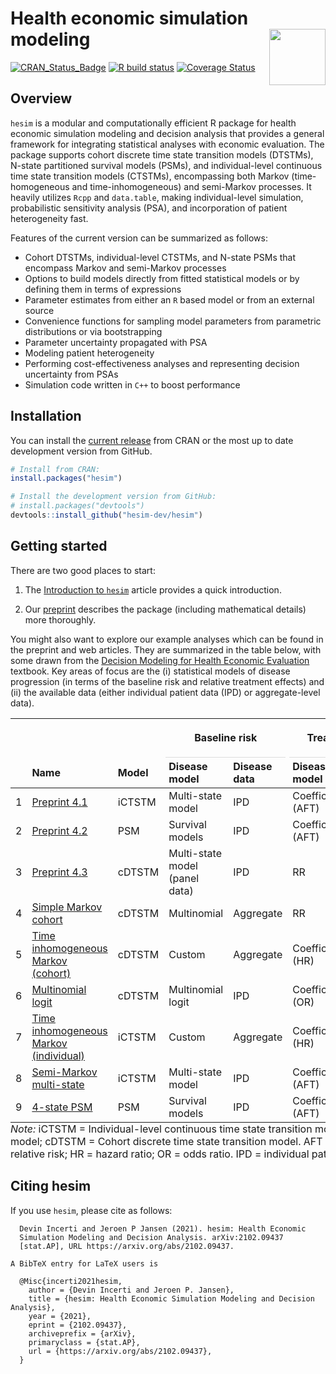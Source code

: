 
# Health economic simulation modeling <img src="man/figures/logo.png" align="right" width="90" />

<!-- badges: start -->

[![CRAN_Status_Badge](https://www.r-pkg.org/badges/version/hesim)](https://cran.r-project.org/package=hesim)
[![R build
status](https://github.com/hesim-dev/hesim/workflows/R-CMD-check/badge.svg)](https://github.com/hesim-dev/hesim/actions)
[![Coverage
Status](https://codecov.io/gh/hesim-dev/hesim/branch/master/graph/badge.svg)](https://app.codecov.io/gh/hesim-dev/hesim)
<!-- badges: end -->

## Overview

`hesim` is a modular and computationally efficient R package for health
economic simulation modeling and decision analysis that provides a
general framework for integrating statistical analyses with economic
evaluation. The package supports cohort discrete time state transition
models (DTSTMs), N-state partitioned survival models (PSMs), and
individual-level continuous time state transition models (CTSTMs),
encompassing both Markov (time-homogeneous and time-inhomogeneous) and
semi-Markov processes. It heavily utilizes `Rcpp` and `data.table`,
making individual-level simulation, probabilistic sensitivity analysis
(PSA), and incorporation of patient heterogeneity fast.

Features of the current version can be summarized as follows:

-   Cohort DTSTMs, individual-level CTSTMs, and N-state PSMs that
    encompass Markov and semi-Markov processes
-   Options to build models directly from fitted statistical models or
    by defining them in terms of expressions
-   Parameter estimates from either an `R` based model or from an
    external source
-   Convenience functions for sampling model parameters from parametric
    distributions or via bootstrapping
-   Parameter uncertainty propagated with PSA
-   Modeling patient heterogeneity
-   Performing cost-effectiveness analyses and representing decision
    uncertainty from PSAs
-   Simulation code written in `C++` to boost performance

## Installation

You can install the [current
release](https://hesim-dev.github.io/hesim/) from CRAN or the most up to
date development version from GitHub.

``` r
# Install from CRAN:
install.packages("hesim")

# Install the development version from GitHub:
# install.packages("devtools")
devtools::install_github("hesim-dev/hesim")
```

## Getting started

There are two good places to start:

1.  The [Introduction to
    `hesim`](https://hesim-dev.github.io/hesim/articles/intro.html)
    article provides a quick introduction.

2.  Our [preprint](https://arxiv.org/abs/2102.09437) describes the
    package (including mathematical details) more thoroughly.

You might also want to explore our example analyses which can be found
in the preprint and web articles. They are summarized in the table
below, with some drawn from the [Decision Modeling for Health Economic
Evaluation](https://www.herc.ox.ac.uk/downloads/decision-modelling-for-health-economic-evaluation)
textbook. Key areas of focus are the (i) statistical models of disease
progression (in terms of the baseline risk and relative treatment
effects) and (ii) the available data (either individual patient data
(IPD) or aggregate-level data).

<table class="table" style="margin-left: auto; margin-right: auto;border-bottom: 0;">
<thead>
<tr>
<th style="empty-cells: hide;border-bottom:hidden;" colspan="1">
</th>
<th style="empty-cells: hide;border-bottom:hidden;" colspan="1">
</th>
<th style="empty-cells: hide;border-bottom:hidden;" colspan="1">
</th>
<th style="border-bottom:hidden;padding-bottom:0; padding-left:3px;padding-right:3px;text-align: center; " colspan="2">

<div style="border-bottom: 1px solid #ddd; padding-bottom: 5px; ">

Baseline risk

</div>

</th>
<th style="border-bottom:hidden;padding-bottom:0; padding-left:3px;padding-right:3px;text-align: center; " colspan="2">

<div style="border-bottom: 1px solid #ddd; padding-bottom: 5px; ">

Treatment effect

</div>

</th>
<th style="empty-cells: hide;border-bottom:hidden;" colspan="1">
</th>
</tr>
<tr>
<th style="text-align:left;">
</th>
<th style="text-align:left;">
Name
</th>
<th style="text-align:left;">
Model
</th>
<th style="text-align:left;">
Disease model
</th>
<th style="text-align:left;">
Disease data
</th>
<th style="text-align:left;">
Disease model
</th>
<th style="text-align:left;">
Disease data
</th>
<th style="text-align:left;">
Application
</th>
</tr>
</thead>
<tbody>
<tr>
<td style="text-align:left;">
1
</td>
<td style="text-align:left;width: 15em; ">
<a href="https://arxiv.org/pdf/2102.09437.pdf" style="     ">Preprint
4.1</a>
</td>
<td style="text-align:left;">
iCTSTM
</td>
<td style="text-align:left;">
Multi-state model
</td>
<td style="text-align:left;">
IPD
</td>
<td style="text-align:left;">
Coefficient (AFT)
</td>
<td style="text-align:left;">
IPD
</td>
<td style="text-align:left;">
Oncology
</td>
</tr>
<tr>
<td style="text-align:left;">
2
</td>
<td style="text-align:left;width: 15em; ">
<a href="https://arxiv.org/pdf/2102.09437.pdf" style="     ">Preprint
4.2</a>
</td>
<td style="text-align:left;">
PSM
</td>
<td style="text-align:left;">
Survival models
</td>
<td style="text-align:left;">
IPD
</td>
<td style="text-align:left;">
Coefficient (AFT)
</td>
<td style="text-align:left;">
Aggregate
</td>
<td style="text-align:left;">
Oncology
</td>
</tr>
<tr>
<td style="text-align:left;">
3
</td>
<td style="text-align:left;width: 15em; ">
<a href="https://arxiv.org/pdf/2102.09437.pdf" style="     ">Preprint
4.3</a>
</td>
<td style="text-align:left;">
cDTSTM
</td>
<td style="text-align:left;">
Multi-state model (panel data)
</td>
<td style="text-align:left;">
IPD
</td>
<td style="text-align:left;">
RR
</td>
<td style="text-align:left;">
Aggregate
</td>
<td style="text-align:left;">
Oncology
</td>
</tr>
<tr>
<td style="text-align:left;">
4
</td>
<td style="text-align:left;width: 15em; ">
<a href="https://hesim-dev.github.io/hesim/articles/markov-cohort.html" style="     ">Simple
Markov cohort</a>
</td>
<td style="text-align:left;">
cDTSTM
</td>
<td style="text-align:left;">
Multinomial
</td>
<td style="text-align:left;">
Aggregate
</td>
<td style="text-align:left;">
RR
</td>
<td style="text-align:left;">
Aggregate
</td>
<td style="text-align:left;">
HIV
</td>
</tr>
<tr>
<td style="text-align:left;">
5
</td>
<td style="text-align:left;width: 15em; ">
<a href="https://hesim-dev.github.io/hesim/articles/markov-inhomogeneous-cohort.html" style="     ">Time
inhomogeneous Markov (cohort)</a>
</td>
<td style="text-align:left;">
cDTSTM
</td>
<td style="text-align:left;">
Custom
</td>
<td style="text-align:left;">
Aggregate
</td>
<td style="text-align:left;">
Coefficient (HR)
</td>
<td style="text-align:left;">
Aggregate
</td>
<td style="text-align:left;">
Hip replacement
</td>
</tr>
<tr>
<td style="text-align:left;">
6
</td>
<td style="text-align:left;width: 15em; ">
<a href="https://hesim-dev.github.io/hesim/articles/mlogit.html" style="     ">Multinomial
logit</a>
</td>
<td style="text-align:left;">
cDTSTM
</td>
<td style="text-align:left;">
Multinomial logit
</td>
<td style="text-align:left;">
IPD
</td>
<td style="text-align:left;">
Coefficient (OR)
</td>
<td style="text-align:left;">
IPD
</td>
<td style="text-align:left;">
Generic
</td>
</tr>
<tr>
<td style="text-align:left;">
7
</td>
<td style="text-align:left;width: 15em; ">
<a href="https://hesim-dev.github.io/hesim/articles/markov-inhomogeneous-indiv.html" style="     ">Time
inhomogeneous Markov (individual)</a>
</td>
<td style="text-align:left;">
iCTSTM
</td>
<td style="text-align:left;">
Custom
</td>
<td style="text-align:left;">
Aggregate
</td>
<td style="text-align:left;">
Coefficient (HR)
</td>
<td style="text-align:left;">
Aggregate
</td>
<td style="text-align:left;">
Hip replacement
</td>
</tr>
<tr>
<td style="text-align:left;">
8
</td>
<td style="text-align:left;width: 15em; ">
<a href="https://hesim-dev.github.io/hesim/articles/mstate.html" style="     ">Semi-Markov
multi-state</a>
</td>
<td style="text-align:left;">
iCTSTM
</td>
<td style="text-align:left;">
Multi-state model
</td>
<td style="text-align:left;">
IPD
</td>
<td style="text-align:left;">
Coefficient (AFT)
</td>
<td style="text-align:left;">
IPD
</td>
<td style="text-align:left;">
Generic
</td>
</tr>
<tr>
<td style="text-align:left;">
9
</td>
<td style="text-align:left;width: 15em; ">
<a href="https://hesim-dev.github.io/hesim/articles/psm.html" style="     ">4-state
PSM</a>
</td>
<td style="text-align:left;">
PSM
</td>
<td style="text-align:left;">
Survival models
</td>
<td style="text-align:left;">
IPD
</td>
<td style="text-align:left;">
Coefficient (AFT)
</td>
<td style="text-align:left;">
IPD
</td>
<td style="text-align:left;">
Oncology
</td>
</tr>
</tbody>
<tfoot>
<tr>
<td style="padding: 0; " colspan="100%">
<span style="font-style: italic;">Note: </span> <sup></sup> iCTSTM =
Individual-level continuous time state transition model; PSM =
partitioned survival model; cDTSTM = Cohort discrete time state
transition model. AFT = accelerated failure time; RR = relative risk; HR
= hazard ratio; OR = odds ratio. IPD = individual patient data.
</td>
</tr>
</tfoot>
</table>

## Citing hesim

If you use `hesim`, please cite as follows:


      Devin Incerti and Jeroen P Jansen (2021). hesim: Health Economic
      Simulation Modeling and Decision Analysis. arXiv:2102.09437
      [stat.AP], URL https://arxiv.org/abs/2102.09437.

    A BibTeX entry for LaTeX users is

      @Misc{incerti2021hesim,
        author = {Devin Incerti and Jeroen P. Jansen},
        title = {hesim: Health Economic Simulation Modeling and Decision Analysis},
        year = {2021},
        eprint = {2102.09437},
        archiveprefix = {arXiv},
        primaryclass = {stat.AP},
        url = {https://arxiv.org/abs/2102.09437},
      }
